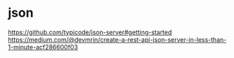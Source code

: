 # json


https://github.com/typicode/json-server#getting-started
https://medium.com/@devmrin/create-a-rest-api-json-server-in-less-than-1-minute-acf286600f03


